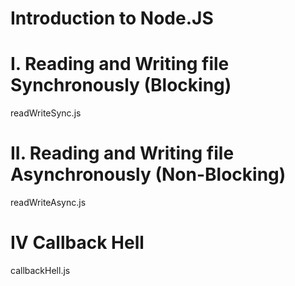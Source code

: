 # Introduction to Node.JS

# I. Reading and Writing file Synchronously (Blocking)

readWriteSync.js

# II. Reading and Writing file Asynchronously (Non-Blocking)

readWriteAsync.js

# IV Callback Hell

callbackHell.js

